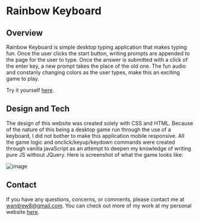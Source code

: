 # Rainbow Keyboard

## Overview 
Rainbow Keyboard is simple desktop typing application that makes typing fun. Once the user clicks the start button, writing prompts are appended to the page for the user to type. Once the answer is submitted with a click of the enter key, a new prompt takes the place of the old one. The fun audio and constanly changing colors as the user types, make this an exciting game to play.

Try it yourself [here](https://wandrew8.github.io/Keyboard-Game/).

## Design and Tech
The design of this website was created solely with CSS and HTML. Because of the nature of this being a desktop game run through the use of a keyboard, I did not bother to make this application mobile responsive. All the game logic and onclick/keyup/keydown commands were created through vanilla javaScript as an attempt to deepen my knowledge of writing pure JS without JQuery. Here is screenshot of what the game looks like:

![image](./keyboard.gif)

## Contact
If you have any questions, concerns, or comments, please contact me at wandrew8@gmail.com. You can check out more of my work at my personal website [here](http://www.andrewjohnweiss.com).